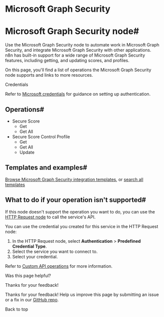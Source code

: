 # Microsoft Graph Security

[ ](https://github.com/n8n-io/n8n-docs/edit/main/docs/integrations/builtin/app-nodes/n8n-nodes-base.microsoftgraphsecurity.md "Edit this page")

# Microsoft Graph Security node#

Use the Microsoft Graph Security node to automate work in Microsoft Graph Security, and integrate Microsoft Graph Security with other applications. n8n has built-in support for a wide range of Microsoft Graph Security features, including getting, and updating scores, and profiles. 

On this page, you'll find a list of operations the Microsoft Graph Security node supports and links to more resources.

Credentials

Refer to [Microsoft credentials](../../credentials/microsoft/) for guidance on setting up authentication.

## Operations#

  * Secure Score
    * Get
    * Get All
  * Secure Score Control Profile
    * Get
    * Get All
    * Update



## Templates and examples#

[Browse Microsoft Graph Security integration templates](https://n8n.io/integrations/microsoft-graph-security/), or [search all templates](https://n8n.io/workflows/)

## What to do if your operation isn't supported#

If this node doesn't support the operation you want to do, you can use the [HTTP Request node](../../core-nodes/n8n-nodes-base.httprequest/) to call the service's API.

You can use the credential you created for this service in the HTTP Request node: 

  1. In the HTTP Request node, select **Authentication** > **Predefined Credential Type**.
  2. Select the service you want to connect to.
  3. Select your credential.



Refer to [Custom API operations](../../../custom-operations/) for more information.

Was this page helpful? 

Thanks for your feedback! 

Thanks for your feedback! Help us improve this page by submitting an issue or a fix in our [GitHub repo](https://github.com/n8n-io/n8n-docs). 

Back to top 
